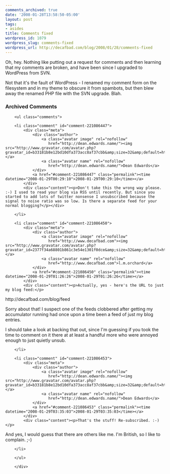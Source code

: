 ```yaml
---
comments_archived: true
date: '2008-01-28T13:58:50-05:00'
layout: post
tags:
- asides
title: Comments fixed
wordpress_id: 1079
wordpress_slug: comments-fixed
wordpress_url: http://decafbad.com/blog/2008/01/28/comments-fixed
---
```

Oh, hey.  Nothing like putting out a request for comments and then learning that my comments are broken, and have been since I upgraded to WordPress from SVN.

Not that it's the fault of WordPress - I renamed my comment form on the filesystem and in my theme to obscure it from spambots, but then blew away the renamed PHP file with the SVN upgrade.  Blah.

<div id="comments" class="comments archived-comments">
            <h3>Archived Comments</h3>
            
        <ul class="comments">
            
        <li class="comment" id="comment-221086447">
            <div class="meta">
                <div class="author">
                    <a class="avatar image" rel="nofollow" 
                       href="http://dean.edwards.name/"><img src="http://www.gravatar.com/avatar.php?gravatar_id=b33181b8e12bd10dfa373acc8af37cbb&amp;size=32&amp;default=http://mediacdn.disqus.com/1320279820/images/noavatar32.png"/></a>
                    <a class="avatar name" rel="nofollow" 
                       href="http://dean.edwards.name/">Dean Edwards</a>
                </div>
                <a href="#comment-221086447" class="permalink"><time datetime="2008-01-29T00:29:10">2008-01-29T00:29:10</time></a>
            </div>
            <div class="content"><p>Don't take this the wrong way please. :-) I used to read your blog via RSS until recently. But since you started to add lots of twitter nonsense I unsubscribed because the signal to noise ratio was so low. Is there a separate feed for your normal blogging?</p></div>
            
        </li>
    
        <li class="comment" id="comment-221086450">
            <div class="meta">
                <div class="author">
                    <a class="avatar image" rel="nofollow" 
                       href="http://www.decafbad.com"><img src="http://www.gravatar.com/avatar.php?gravatar_id=2377f34a68801b861c3e54e1301f0dce&amp;size=32&amp;default=http://mediacdn.disqus.com/1320279820/images/noavatar32.png"/></a>
                    <a class="avatar name" rel="nofollow" 
                       href="http://www.decafbad.com">l.m.orchard</a>
                </div>
                <a href="#comment-221086450" class="permalink"><time datetime="2008-01-29T01:26:26">2008-01-29T01:26:26</time></a>
            </div>
            <div class="content"><p>Actually, yes - here's the URL to just my blog feed:</p>

<p>http://decafbad.com/blog/feed</p>

<p>Sorry about that!  I suspect one of the feeds clobbered after getting my accumulator running had once upon a time been a feed of just my blog entries.</p>

<p>I should take a look at backing that out, since I'm guessing if you took the time to comment on it there at at least a handful more who were annoyed enough to just quietly unsub.</p></div>
            
        </li>
    
        <li class="comment" id="comment-221086453">
            <div class="meta">
                <div class="author">
                    <a class="avatar image" rel="nofollow" 
                       href="http://dean.edwards.name/"><img src="http://www.gravatar.com/avatar.php?gravatar_id=b33181b8e12bd10dfa373acc8af37cbb&amp;size=32&amp;default=http://mediacdn.disqus.com/1320279820/images/noavatar32.png"/></a>
                    <a class="avatar name" rel="nofollow" 
                       href="http://dean.edwards.name/">Dean Edwards</a>
                </div>
                <a href="#comment-221086453" class="permalink"><time datetime="2008-01-29T03:35:03">2008-01-29T03:35:03</time></a>
            </div>
            <div class="content"><p>That's the stuff! Re-subscribed. :-)</p>

<p>And yes, I would guess that there are others like me. I'm British, so I like to complain. ;-)</p></div>
            
        </li>
    
        </ul>
    
        </div>
    